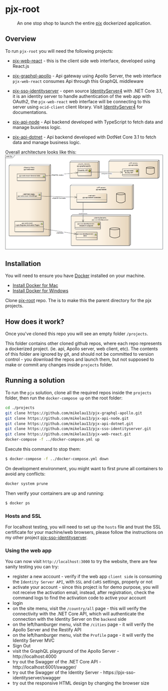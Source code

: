 # pjx-root

<p align="center">An one stop shop to launch the entire <a href='https://github.com/users/mikelau13/projects/1'>pjx</a> dockerized application.</p>

## Overview

To run `pjx-root` you will need the following projects:

- [pjx-web-react](https://github.com/mikelau13/pjx-web-react) - this is the client side web interface, developed using React.js

- [pjx-graphql-apollo](https://github.com/mikelau13/pjx-graphql-apollo) - Api gateway using Apollo Server, the web interface `pjx-web-react` consumes Api through this GraphQL middleware

- [pjx-sso-identityserver](https://github.com/mikelau13/pjx-sso-identityserver) - open source [IdentityServer4](https://github.com/IdentityServer/IdentityServer4) with .NET Core 3.1, it is an identity server to handle authentication of the web app with OAuth2, the `pjx-web-react` web interface will be connecting to this server using `ocid-client` client library.  Visit [IdentityServer4](https://identityserver4.readthedocs.io/en/latest/) for documentations.

- [pjx-api-node](https://github.com/mikelau13/pjx-api-node) - Api backend developed with TypeScript to fetch data and manage business logic.

- [pjx-api-dotnet](https://github.com/mikelau13/pjx-api-dotnet) - Api backend developed with DotNet Core 3.1 to fetch data and manage business logic.

Overall architecture looks like this: 
![Image of pjx Architecture Overview](pjx-overview.PNG)


## Installation

You will need to ensure you have [Docker](https://docs.docker.com/) installed on your machine.

- [Install Docker for Mac](https://docs.docker.com/docker-for-mac/install/)
- [Install Docker for Windows](https://docs.docker.com/docker-for-windows/)

Clone [pjx-root](https://github.com/mikelau13/pjx-root) repo. The is to make this the parent directory for the pjx projects.


## How does it work?

Once you've cloned this repo you will see an empty folder `/projects`.

This folder contains other cloned github repos, where each repo represents a dockerized project. (ie. api, Apollo server, web client, etc). The contents of this folder are ignored by git, and should not be committed to version control - you download the repos and launch them, but not supposed to make or commit any changes inside `projects` folder.


## Running a solution

To run the `pjx` solution, clone all the required repos inside the `projects` folder, then run the `docker-compose up` on the root folder:

```bash
cd ./projects
git clone https://github.com/mikelau13/pjx-graphql-apollo.git
git clone https://github.com/mikelau13/pjx-api-node.git
git clone https://github.com/mikelau13/pjx-api-dotnet.git
git clone https://github.com/mikelau13/pjx-sso-identityserver.git
git clone https://github.com/mikelau13/pjx-web-react.git
docker-compose -f ../docker-compose.yml up
```

Execute this command to stop them:

```bash
$ docker-compose -f ../docker-compose.yml down
```

On development environment, you might want to first prune all containers to avoid any conflicts:

```bash
docker system prune
```

Then verify your containers are up and running:

```bash
$ docker ps
```

### Hosts and SSL

For localhost testing, you will need to set up the `hosts` file and trust the SSL certificate for your machine/web browsers, please follow the instructions on my other project [pjx-sso-identityserver](https://github.com/mikelau13/pjx-sso-identityserver).


### Using the web app

You can now visit `http://localhost:3000` to try the website, there are few sanity testing you can try:

- register a new account - verify if the web app `client side` is consuming the `Identity Server API`, with `SSL` and `CoRS` settings, properly or not
- activate your account - since this project is for demo purpose, you will not receive the activation email, instead, after registration, check the command logs to find the activation code to active your account
- login
- on the site menu, visit the `/country/all` page - this will verify the connectivity with the .NET Core API, which will authenticate the connection with the Identity Server on the  `backend` side
- on the left/hamburger menu, visit the `/cities` page - it will verify the Apollo Server and the Restify API
- on the left/hamburger menu, visit the `Profile` page - it will verify the Identity Server MVC
- Sign Out
- visit the GraphQL playground of the Apollo Server - http://localhost:4000
- try out the Swagger of the .NET Core API - http://localhost:6001/swagger/
- try out the Swagger of the Identity Server - https://pjx-sso-identityserver/swagger
- try out the responsive HTML design by changing the browser size
